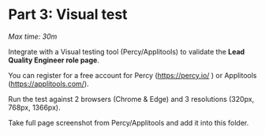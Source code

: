 # Part 3: Visual test
_Max time: 30m_

Integrate with a Visual testing tool (Percy/Applitools) to validate the **Lead Quality Engineer role page**.

You can register for a free account for Percy (https://percy.io/  ) or Applitools (https://applitools.com/). 

Run the test against  2 browsers (Chrome & Edge) and 3 resolutions (320px, 768px, 1366px).

Take full page screenshot from Percy/Applitools and add it into this folder.